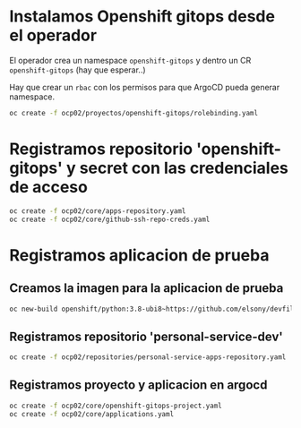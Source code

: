 # Instalamos Openshift gitops desde el operador

El operador crea un namespace `openshift-gitops` y dentro un CR `openshift-gitops` (hay que esperar..)

Hay que crear un `rbac` con los permisos para que ArgoCD pueda generar namespace.

```sh
oc create -f ocp02/proyectos/openshift-gitops/rolebinding.yaml
```

# Registramos repositorio 'openshift-gitops' y secret con las credenciales de acceso

```sh
oc create -f ocp02/core/apps-repository.yaml
oc create -f ocp02/core/github-ssh-repo-creds.yaml
```

# Registramos aplicacion de prueba

## Creamos la imagen para la aplicacion de prueba

```sh
oc new-build openshift/python:3.8-ubi8~https://github.com/elsony/devfile-sample-python-basic.git -n openshift
```

## Registramos repositorio 'personal-service-dev'

```sh
oc create -f ocp02/repositories/personal-service-apps-repository.yaml
```

## Registramos proyecto y aplicacion en argocd

```sh
oc create -f ocp02/core/openshift-gitops-project.yaml
oc create -f ocp02/core/applications.yaml
```